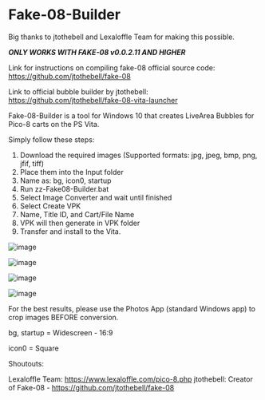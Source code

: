 # Fake-08-Builder

Big thanks to jtothebell and Lexaloffle Team for making this possible.

***ONLY WORKS WITH FAKE-08 v0.0.2.11 AND HIGHER***

Link for instructions on compiling fake-08 official source code: https://github.com/jtothebell/fake-08

Link to official bubble builder by jtothebell: https://github.com/jtothebell/fake-08-vita-launcher

Fake-08-Builder is a tool for Windows 10 that creates LiveArea Bubbles for Pico-8 carts on the PS Vita.

Simply follow these steps:
1) Download the required images (Supported formats: jpg, jpeg, bmp, png, jfif, tiff)
2) Place them into the Input folder 
3) Name as: bg, icon0, startup 
4) Run zz-Fake08-Builder.bat 
5) Select Image Converter and wait until finished
6) Select Create VPK
7) Name, Title ID, and Cart/File Name
8) VPK will then generate in VPK folder
9) Transfer and install to the Vita.

![image](https://user-images.githubusercontent.com/81541725/122704095-f4a25d80-d220-11eb-83d5-1c38e5d379a8.png)

![image](https://user-images.githubusercontent.com/81541725/122704620-10f2ca00-d222-11eb-9f18-f022342c5f2b.png)

![image](https://user-images.githubusercontent.com/81541725/122704333-80b48500-d221-11eb-931e-9f2075a734f5.png)

![image](https://user-images.githubusercontent.com/81541725/122704284-5c58a880-d221-11eb-81ca-f770a68d6775.png)


For the best results, please use the Photos App (standard Windows app) to crop images BEFORE conversion.

bg, startup = Widescreen - 16:9

icon0 = Square

Shoutouts:

Lexaloffle Team: https://www.lexaloffle.com/pico-8.php
jtothebell: Creator of Fake-08 - https://github.com/jtothebell/fake-08





